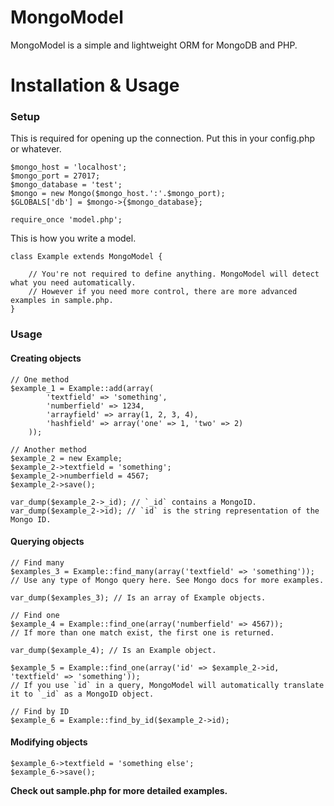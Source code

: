 # MongoModel

MongoModel is a simple and lightweight ORM for MongoDB and PHP.

# Installation & Usage


### Setup

This is required for opening up the connection. Put this in your config.php or whatever.
    
    $mongo_host = 'localhost';
    $mongo_port = 27017;
    $mongo_database = 'test';
    $mongo = new Mongo($mongo_host.':'.$mongo_port);
    $GLOBALS['db'] = $mongo->{$mongo_database};
    
    require_once 'model.php';
    
    
This is how you write a model.
    
    class Example extends MongoModel {
    	
    	// You're not required to define anything. MongoModel will detect what you need automatically.
    	// However if you need more control, there are more advanced examples in sample.php.
    }
    
    
### Usage

#### Creating objects
    
    // One method
    $example_1 = Example::add(array(
    		'textfield' => 'something',
    		'numberfield' => 1234,
    		'arrayfield' => array(1, 2, 3, 4),
    		'hashfield' => array('one' => 1, 'two' => 2)
    	));
    
    // Another method
    $example_2 = new Example;
    $example_2->textfield = 'something';
    $example_2->numberfield = 4567;
    $example_2->save();
    
    var_dump($example_2->_id); // `_id` contains a MongoID.
    var_dump($example_2->id); // `id` is the string representation of the Mongo ID.
    
#### Querying objects
    
    // Find many
    $examples_3 = Example::find_many(array('textfield' => 'something'));
    // Use any type of Mongo query here. See Mongo docs for more examples.
    
    var_dump($examples_3); // Is an array of Example objects.
    
    // Find one
    $example_4 = Example::find_one(array('numberfield' => 4567));
    // If more than one match exist, the first one is returned.
    
    var_dump($example_4); // Is an Example object.
    
    $example_5 = Example::find_one(array('id' => $example_2->id, 'textfield' => 'something'));
    // If you use `id` in a query, MongoModel will automatically translate it to `_id` as a MongoID object.
    
    // Find by ID
    $example_6 = Example::find_by_id($example_2->id);
    
#### Modifying objects
    $example_6->textfield = 'something else'; 
    $example_6->save();


**Check out sample.php for more detailed examples.**

